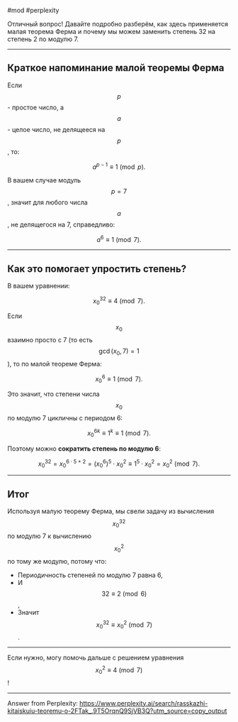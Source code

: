 #mod #perplexity 

Отличный вопрос! Давайте подробно разберём, как здесь применяется малая теорема Ферма и почему мы можем заменить степень 32 на степень 2 по модулю 7.

---

## Краткое напоминание малой теоремы Ферма

Если $$p$$ - простое число, а $$a$$ - целое число, не делящееся на $$p$$, то:

$$
a^{p-1} \equiv 1 \pmod{p}.
$$

В вашем случае модуль $$p = 7$$, значит для любого числа $$a$$, не делящегося на 7, справедливо:

$$
a^{6} \equiv 1 \pmod{7}.
$$

---

## Как это помогает упростить степень?

В вашем уравнении:

$$
x_0^{32} \equiv 4 \pmod{7}.
$$

Если $$x_0$$ взаимно просто с 7 (то есть $$\gcd(x_0, 7) = 1$$), то по малой теореме Ферма:

$$
x_0^{6} \equiv 1 \pmod{7}.
$$

Это значит, что степени числа $$x_0$$ по модулю 7 цикличны с периодом 6:

$$
x_0^{6k} \equiv 1^k \equiv 1 \pmod{7}.
$$

Поэтому можно **сократить степень по модулю 6**:

$$
x_0^{32} = x_0^{6 \cdot 5 + 2} = (x_0^{6})^{5} \cdot x_0^{2} \equiv 1^{5} \cdot x_0^{2} = x_0^{2} \pmod{7}.
$$

---

## Итог

Используя малую теорему Ферма, мы свели задачу из вычисления $$x_0^{32}$$ по модулю 7 к вычислению $$x_0^{2}$$ по тому же модулю, потому что:

- Периодичность степеней по модулю 7 равна 6,
- И $$32 \equiv 2 \pmod{6}$$,
- Значит $$x_0^{32} \equiv x_0^{2} \pmod{7}$$.

---

Если нужно, могу помочь дальше с решением уравнения $$x_0^{2} \equiv 4 \pmod{7}$$!

---
Answer from Perplexity: https://www.perplexity.ai/search/rasskazhi-kitaiskuiu-teoremu-o-2FTak_.9T5OrqnQ9SjVB3Q?utm_source=copy_output